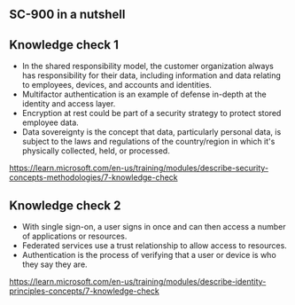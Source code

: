 ## SC-900 in a nutshell


## Knowledge check 1

* In the shared responsibility model, the customer organization always has responsibility for their data, including information and data relating to employees, devices, and accounts and identities.
* Multifactor authentication is an example of defense in-depth at the identity and access layer.
* Encryption at rest could be part of a security strategy to protect stored employee data.
* Data sovereignty is the concept that data, particularly personal data, is subject to the laws and regulations of the country/region in which it's physically collected, held, or processed.

https://learn.microsoft.com/en-us/training/modules/describe-security-concepts-methodologies/7-knowledge-check


## Knowledge check 2

* With single sign-on, a user signs in once and can then access a number of applications or resources.
* Federated services use a trust relationship to allow access to resources.
* Authentication is the process of verifying that a user or device is who they say they are.

https://learn.microsoft.com/en-us/training/modules/describe-identity-principles-concepts/7-knowledge-check

